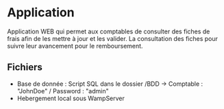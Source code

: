
# Application 

Application WEB qui permet aux comptables de consulter des fiches de frais afin de les mettre à jour et les valider. La consultation des fiches pour suivre leur avancement pour le remboursement.

## Fichiers


* Base de donnée : Script SQL dans le dossier /BDD -> Comptable : "JohnDoe" / Password : "admin" 
* Hebergement local sous WampServer


